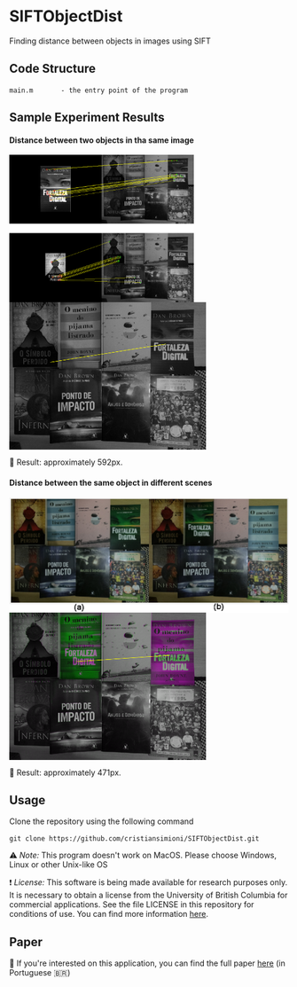# SIFTObjectDist

Finding distance between objects in images using SIFT

## Code Structure

	main.m       - the entry point of the program
	
## Sample Experiment Results

#### Distance between two objects in tha same image

<img src="experiment/features.png" width='333' height='266' align="middle"><img src="experiment/books_distance.png" width='355' height='266' align="middle">  

:straight_ruler: Result: approximately 592px.

#### Distance between the same object in different scenes

<img src="experiment/scene.png" width='505' height='207' align="middle"><img src="experiment/book_distance_scene.png" width='355' height='266' align="middle">  

:straight_ruler: Result: approximately 471px.

## Usage
Clone the repository using the following command

<pre><code>git clone https://github.com/cristiansimioni/SIFTObjectDist.git</pre></code>

:warning:  *Note:* This program doesn't work on MacOS. Please choose Windows, Linux or other Unix-like OS

:exclamation: *License:* This software is being made available for research purposes only. It is necessary to obtain a license from the University of British Columbia for commercial applications. See the file LICENSE in this repository for conditions of use. You can find more information [here](http://www.cs.ubc.ca/~lowe/keypoints/).

## Paper 

:page_with_curl: If you're interested on this application, you can find the full paper [here](paper/paper.pdf) (in Portuguese :brazil:)
